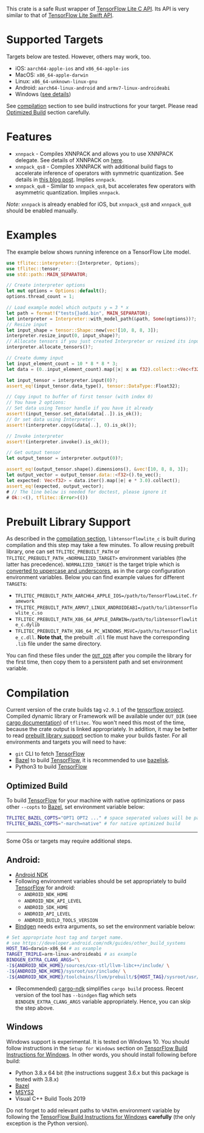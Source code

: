 This crate is a safe Rust wrapper of [TensorFlow Lite C API].
Its API is very similar to that of [TensorFlow Lite Swift API].

# Supported Targets

Targets below are tested. However, others may work, too.
* iOS: `aarch64-apple-ios` and `x86_64-apple-ios`
* MacOS: `x86_64-apple-darwin`
* Linux: `x86_64-unknown-linux-gnu`
* Android: `aarch64-linux-android` and `armv7-linux-androideabi`
* Windows ([see details](#Windows))

See [compilation](#compilation) section to see build instructions for your target. Please
read [Optimized Build](#optimized_build) section carefully.

# Features

* `xnnpack` - Compiles XNNPACK and allows you to use XNNPACK delegate. See details of XNNPACK
on [here][XNNPACK_blog].
* `xnnpack_qs8` - Compiles XNNPACK with additional build flags to accelerate inference of
operators with symmetric quantization. See details in [this blog post][XNNPACK_quant_blog].
Implies `xnnpack`.
* `xnnpack_qu8` - Similar to `xnnpack_qs8`, but accelerates few operators with
asymmetric quantization. Implies `xnnpack`.

*Note:* `xnnpack` is already enabled for iOS, but `xnnpack_qs8` and `xnnpack_qu8`
should be enabled manually.

# Examples

The example below shows running inference on a TensorFlow Lite model.

```rust
use tflitec::interpreter::{Interpreter, Options};
use tflitec::tensor;
use std::path::MAIN_SEPARATOR;

// Create interpreter options
let mut options = Options::default();
options.thread_count = 1;

// Load example model which outputs y = 3 * x
let path = format!("tests{}add.bin", MAIN_SEPARATOR);
let interpreter = Interpreter::with_model_path(&path, Some(options))?;
// Resize input
let input_shape = tensor::Shape::new(vec![10, 8, 8, 3]);
interpreter.resize_input(0, input_shape)?;
// Allocate tensors if you just created Interpreter or resized its inputs
interpreter.allocate_tensors()?;

// Create dummy input
let input_element_count = 10 * 8 * 8 * 3;
let data = (0..input_element_count).map(|x| x as f32).collect::<Vec<f32>>();

let input_tensor = interpreter.input(0)?;
assert_eq!(input_tensor.data_type(), tensor::DataType::Float32);

// Copy input to buffer of first tensor (with index 0)
// You have 2 options:
// Set data using Tensor handle if you have it already
assert!(input_tensor.set_data(&data[..]).is_ok());
// Or set data using Interpreter:
assert!(interpreter.copy(&data[..], 0).is_ok());

// Invoke interpreter
assert!(interpreter.invoke().is_ok());

// Get output tensor
let output_tensor = interpreter.output(0)?;

assert_eq!(output_tensor.shape().dimensions(), &vec![10, 8, 8, 3]);
let output_vector = output_tensor.data::<f32>().to_vec();
let expected: Vec<f32> = data.iter().map(|e| e * 3.0).collect();
assert_eq!(expected, output_vector);
# // The line below is needed for doctest, please ignore it
# Ok::<(), tflitec::Error>(())
```

# Prebuilt Library Support

As described in the [compilation section](#compilation), `libtensorflowlite_c` is built during compilation and
this step may take a few minutes. To allow reusing prebuilt library, one can set `TFLITEC_PREBUILT_PATH` or 
`TFLITEC_PREBUILT_PATH_<NORMALIZED_TARGET>` environment variables (the latter has precedence).
`NORMALIZED_TARGET` is the target triple which is [converted to uppercase and underscores][triple_normalization], 
as in the cargo configuration environment variables. Below you can find example values for different `TARGET`s:

* `TFLITEC_PREBUILT_PATH_AARCH64_APPLE_IOS=/path/to/TensorFlowLiteC.framework`
* `TFLITEC_PREBUILT_PATH_ARMV7_LINUX_ANDROIDEABI=/path/to/libtensorflowlite_c.so`
* `TFLITEC_PREBUILT_PATH_X86_64_APPLE_DARWIN=/path/to/libtensorflowlite_c.dylib`
* `TFLITEC_PREBUILT_PATH_X86_64_PC_WINDOWS_MSVC=/path/to/tensorflowlite_c.dll`. **Note that**, the prebuilt `.dll` 
file must have the corresponding `.lib` file under the same directory.

You can find these files under the [`OUT_DIR`][cargo documentation] after you compile the library for the first time, 
then copy them to a persistent path and set environment variable.

# Compilation

Current version of the crate builds tag `v2.9.1` of the [tensorflow project].
Compiled dynamic library or Framework will be available under `OUT_DIR`
(see [cargo documentation]) of `tflitec`.
You won't need this most of the time, because the crate output is linked appropriately.
In addition, it may be better to read [prebuilt library support](#prebuilt-library-support) section 
to make your builds faster.
For all environments and targets you will need to have:

* `git` CLI to fetch [TensorFlow]
* [Bazel] to build [TensorFlow], it is recommended to use [bazelisk].
* Python3 to build [TensorFlow]

## Optimized Build
To build [TensorFlow] for your machine with native optimizations
or pass other `--copts` to [Bazel], set environment variable below:
```sh
TFLITEC_BAZEL_COPTS="OPT1 OPT2 ..." # space seperated values will be passed as `--copt=OPTN` to bazel
TFLITEC_BAZEL_COPTS="-march=native" # for native optimized build
```
---
Some OSs or targets may require additional steps.

## Android:
* [Android NDK]
* Following environment variables should be set appropriately
to build [TensorFlow] for android:
    * `ANDROID_NDK_HOME`
    * `ANDROID_NDK_API_LEVEL`
    * `ANDROID_SDK_HOME`
    * `ANDROID_API_LEVEL`
    * `ANDROID_BUILD_TOOLS_VERSION`
* [Bindgen] needs extra arguments, so set the environment variable below:
```sh
# Set appropriate host tag and target name.
# see https://developer.android.com/ndk/guides/other_build_systems
HOST_TAG=darwin-x86_64 # as example
TARGET_TRIPLE=arm-linux-androideabi # as example
BINDGEN_EXTRA_CLANG_ARGS="\
-I${ANDROID_NDK_HOME}/sources/cxx-stl/llvm-libc++/include/ \
-I${ANDROID_NDK_HOME}/sysroot/usr/include/ \
-I${ANDROID_NDK_HOME}/toolchains/llvm/prebuilt/${HOST_TAG}/sysroot/usr/include/${TARGET_TRIPLE}/"
```
* (Recommended) [cargo-ndk] simplifies `cargo build` process. Recent version of the tool has `--bindgen` flag
which sets `BINDGEN_EXTRA_CLANG_ARGS` variable appropriately. Hence, you can skip the step above.

## Windows

Windows support is experimental. It is tested on Windows 10. You should follow instructions in
the `Setup for Windows` section on [TensorFlow Build Instructions for Windows]. In other words,
you should install following before build:
* Python 3.8.x 64 bit (the instructions suggest 3.6.x but this package is tested with 3.8.x)
* [Bazel]
* [MSYS2]
* Visual C++ Build Tools 2019

Do not forget to add relevant paths to `%PATH%` environment variable by following the 
[TensorFlow Build Instructions for Windows] **carefully** (the only exception is the Python version). 

[TensorFlow]: https://www.tensorflow.org/
[Bazel]: https://bazel.build/
[bazelisk]: https://github.com/bazelbuild/bazelisk
[Bindgen]: https://github.com/rust-lang/rust-bindgen
[tensorflow project]: https://github.com/tensorflow/tensorflow
[TensorFlow Lite Swift API]: https://www.tensorflow.org/lite/guide/ios
[TensorFlow Lite C API]: https://github.com/tensorflow/tensorflow/tree/master/tensorflow/lite/c
[XNNPACK_blog]: https://blog.tensorflow.org/2020/07/accelerating-tensorflow-lite-xnnpack-integration.html
[XNNPACK_quant_blog]: https://blog.tensorflow.org/2021/09/faster-quantized-inference-with-xnnpack.html
[Android NDK]: https://developer.android.com/ndk/guides
[cargo documentation]: https://doc.rust-lang.org/cargo/reference/environment-variables.html#environment-variables-cargo-sets-for-crates
[cargo-ndk]: https://github.com/bbqsrc/cargo-ndk
[TensorFlow Build Instructions for Windows]: https://www.tensorflow.org/install/source_windows
[MSYS2]: https://www.msys2.org/
[triple_normalization]: https://doc.rust-lang.org/cargo/reference/config.html#environment-variables